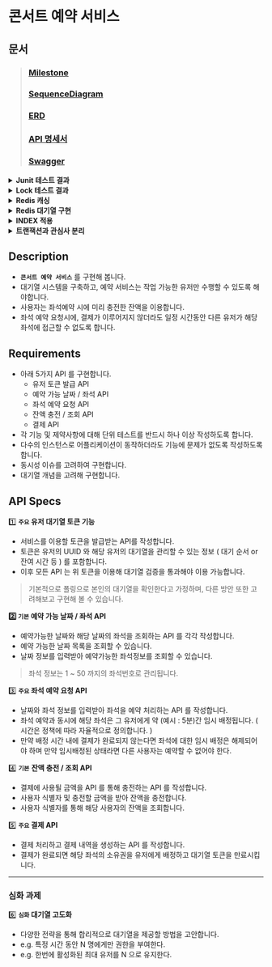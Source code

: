# 콘서트 예약 서비스

## 문서
> ### [Milestone](https://github.com/users/iPhone-design/projects/2)
> ### [SequenceDiagram](https://sequencediagram.org/index.html?presentationMode=readOnly&shrinkToFit=true#initialData=C4S2BsFMAJA15wcQcB1L1AQY4X1GBQGD03oG1ACxcAcF6QHB7BIOukHge6QAGbAGOsBfR6QR5bBdDoF0NACccAAJgLQA+QDtDgEqHAOosAuaCXJVAKWOBamYziJw-jMAu44EqxwAnj0QKprgD3Hoy3oNGTt+o6cCK44Fem1ZIEa+NgyeiATocAUy9Ai0E4u6kIkMnKUNPTMbOxmKiTCapGk0bSMLBzBzmop1rKkgIMDgDsL0IAtM4A2C9AAFGKAAPOAIJOAN+0AlKFu4cRp0IAznYAzHYH9Q+b5QppF8rlYuASAMROAuIOoaNz8BdLQSyuJnd293ubJVpty3iH57gem-sMXrvuxLIA4Q-B2dYAvy4CDnR3HqU-QV4zcZLGTbMrQQBINdBAAM9gF6axJ1QAh40FAAw9gFQJjpLDZg5YQ6Hw3LItGYvboGToXboHE7e5hCJTfGwhHKOpZaCAF1XADgTv2INLkTMJTjZcW5HXGk22KOgGJmODw+EADTVctaWf7K3bjBlnUxHPkna7A1xXKbeW5BOnCZUyDXmZU0jWWk2AFPHAIaj0EAAb2ARwnhrdLUJyTtBSylHVKYARMYGHWpBqD5QJCOFtQjUb2oK2ePjzMRybQWMWNPBWaFjjDeb22pKxZDdUGvP5Vah2aTdb2k0djiAA)
> ### [ERD](https://dbdiagram.io/d/consert-seat-reservation-service-668d2bd19939893dae72bf91)
> ### [API 명세서](https://documenter.getpostman.com/view/15679108/2sA3dyhWDj)
> ### [Swagger](https://github.com/user-attachments/assets/8638c1ac-4adf-42d8-bbec-c9fd32b3057c)

<details>
<summary><b>Junit 테스트 결과</b></summary>

- 단위 테스트
    - TokenServiceTest
        - ![image](https://github.com/user-attachments/assets/649eaf38-7f5e-4a74-99e5-15765bcc58ec)
    - SeatOptionServiceTest
        - ![image](https://github.com/user-attachments/assets/d7a0ef8d-6d98-471f-9910-b4f0a19f9b65)
    - ReservationServiceTest
        - ![image](https://github.com/user-attachments/assets/d36052d0-e2fe-411f-914f-c6e7f987beba)
    - PaymentServiceTest
        - ![image](https://github.com/user-attachments/assets/c48a90ce-76b0-4298-8487-096ef2e77ede)
    - ConcertOptionServiceTest
        - ![image](https://github.com/user-attachments/assets/3bbf7ef4-7600-4da9-bbef-9c40b139199a)


- 통합 테스트
    - TokenFacadeTest
        - ![image](https://github.com/user-attachments/assets/b270458b-d592-496f-a42b-72871a18ffab)
    - ReservationFacadeTest
        - ![image](https://github.com/user-attachments/assets/48ae86f0-557e-4338-b606-5b3af844ec16)
    - PaymentFacadeTest
        - ![image](https://github.com/user-attachments/assets/ac883506-e18e-4c44-bfa6-da6a318bedfe)
    - CustomerFacadeTest
        - ![image](https://github.com/user-attachments/assets/8bee0e77-45ef-47de-8b82-3298634aa6dc)
    - ConcertFacadeTest
        - ![image](https://github.com/user-attachments/assets/98ce654e-d5c8-4b3e-bff5-f04dd4b4069c)
</details>

<details>
<summary><b>Lock 테스트 결과</b></summary>

- **`적용 전`**
    - 콘서트 좌석 예약 요청
        - ![image](https://github.com/user-attachments/assets/1f4348bf-70dc-463a-b51c-a7c674950d1b)
      
    - 결제
        - ![image](https://github.com/user-attachments/assets/ceba8a6c-863c-4e19-9a21-a52a2e98eef1)

***

- **`비관적락`**

    - 콘서트 좌석 예약 요청
        - ![image](https://github.com/user-attachments/assets/cbe6117b-ab63-4f99-b4b3-75f38fd2a359)
     
    - 콘서트 좌석 예약 요청 테스트 코드
        - ![image](https://github.com/user-attachments/assets/7b181e5b-375a-4fc8-9991-ab875adf933c)



    - 결제
        - ![image](https://github.com/user-attachments/assets/2c43129a-6717-4df6-beea-07a7eb3a3f4b)

    - 결제 테스트 코드
        - ![image](https://github.com/user-attachments/assets/9df23872-b259-4403-aa5f-093ddda2742d)

***

- **`낙관적락`**
    - 콘서트 좌석 예약 요청
        - ![image](https://github.com/user-attachments/assets/9ca66541-c3f3-4740-8bc0-26c9063e17b2)
            - 낙관적락 오류는 발생하나 성공 Case가 없음

    - 콘서트 좌석 예약 요청 테스트 코드
        - ![image](https://github.com/user-attachments/assets/69f9c824-df3d-4c15-9773-ada46a888a20)
        - ![image](https://github.com/user-attachments/assets/518c28a2-2663-4672-86d4-18e7105640a8)
        - ![image](https://github.com/user-attachments/assets/9710aa69-d192-4e7b-aefb-3acdd846495e)

***

- **요약 : 비관적락은 적용 후 성공 Case까지 완료함. 낙관적락은 적용까지는 완료하였으나 retry 부분에 대해 추가 공부가 필요한 것 같다.. 그래서 본 로직에는 비관적락을 적용한 상태입니다.**
    - 비관적락 통합 테스트
    - ![image](https://github.com/user-attachments/assets/fcdc6738-3977-4fee-99c5-5aa5eed76549)
</details>

<details>
<summary><b>Redis 캐싱</b></summary>

- **`적용 부분과 이유`**
    - 콘서트 예약 가능 날짜와 같은 데이터는 자주 수정되지 않고, 주로 조회되는 데이터입니다. Redis 캐시는 이러한 자주 수정되지 않는 데이터에 적합하다 생각합니다. 현재는 콘서트 예약 가능 날짜 데이터가 많지 않지만 앞으로 데이터의 양이 많아질 수 록 퍼포먼스가 더욱 극대화될 것이라고 예상합니다.
      
- **`적용전 후 비교`**
    - 예약 가능 콘서트 조회
        - ![image](https://github.com/user-attachments/assets/5374e085-ac22-4c93-95a6-eeea0e28106e)
</details>

<details>
<summary><b>Redis 대기열 구현</b></summary>

- **`AS-IS`**
    - 기존 스케줄러는 토큰 만료와 예약 미완료 시 좌석을 활성화하는 로직이 하나로 통합되어 있었습니다. 이로 인해 데이터가 증가할 경우 데이터베이스에 큰 부하를 초래할 것으로 예상되며, 쿼리의 의존성도 매우 커졌습니다. 이러한 문제를 해결하기 위해, 스케줄러의 로직을 다음과 같이 조정할 필요가 있습니다.
        - **로직 분리** : 토큰 만료 처리와 예약 미완료 좌석 활성화 처리를 각각 별도의 스케줄러로 분리하여 데이터베이스에 가해지는 부하를 줄입니다. 이 방법은 각 작업을 독립적으로 관리할 수 있게 하여 성능 최적화를 도와줍니다.
        - **캐시 활용** : Redis와 같은 캐시 솔루션을 활용하여 데이터베이스 조회 빈도를 줄입니다. 특히 자주 조회되는 데이터와 같이 변동이 적은 정보를 캐시에 저장하여 데이터베이스의 부하를 줄이고 쿼리 성능을 개선할 수 있습니다.
        - **쿼리 최적화** : 데이터베이스 쿼리를 최적화하여 불필요한 자원 소모를 줄입니다. 쿼리 성능을 향상시키기 위해 인덱스를 추가하거나 쿼리를 재작성하여 데이터베이스의 응답 속도를 개선할 수 있습니다.
    - 쿼리
        - ![image](https://github.com/user-attachments/assets/3981ecc8-0b81-45f0-a95b-4fc9b57d2ae4)

        - ![image](https://github.com/user-attachments/assets/aa80acd7-0490-48ed-aa7e-9b12c8802069)

    - 로직
        - ![image](https://github.com/user-attachments/assets/d80c468d-50d1-4427-a87d-75e6ac6b3b13)

- **`TO-BE`**
    - 기존의 스케줄러는 토큰 만료와 예약 미완료 시 좌석 활성화를 하나의 로직으로 처리했습니다. 이로 인해 데이터베이스에 높은 부하가 발생하고, 쿼리에 대한 의존성이 커졌습니다. 이를 해결하기 위해 다음과 같이 조정했습니다.
        - 토큰 만료 처리와 예약 미완료 좌석 활성화를 **별도의 스케줄러로 분리**했습니다.
        - 각 스케줄러는 **독립적**으로 작동하며, **특정 작업만**을 처리합니다.
        - 로직 분리로 인해 **데이터베이스의 부하가 줄어들고**, 각 작업에 대한 **성능 최적화가 가능**해졌습니다.
      
- **`결과`**
    - 현재의 결과는 더미 데이터가 많지 않아 효과적이다 볼 수는 없지만 추후에 데이터가 많아질 수 록 성능이 더 욱 좋아질 것으로 예상합니다.
        - 토큰 만료와 좌석 활성화 시키는 스케줄러 (DB)
            - ![image](https://github.com/user-attachments/assets/46447b1a-f710-4962-92de-56c744a886f7)
          
        - 대기열 토큰을 활성화 시키는 스케줄러 (Redis)
            - ![image](https://github.com/user-attachments/assets/94e18b42-2a6a-4360-813c-6439e400bd8b)

        - 토큰 만료와 좌석 활성화 시키는 스케줄러 (Redis)
            - ![image](https://github.com/user-attachments/assets/297a73df-cba6-4790-bec8-4ec0b2d594c6)
    - 로직
        - ![image](https://github.com/user-attachments/assets/eac7aaee-dc0e-4f9d-b08e-567ecbd4adc5)
        - ![image](https://github.com/user-attachments/assets/fe5102db-9825-41f3-8d10-f8a09faf6ec6)
</details>

<details>
<summary><b>INDEX 적용</b></summary>
    
- **`AS-IS`**
    - **예약 가능 날짜**
        - 실행계획
            - ![image](https://github.com/user-attachments/assets/8d2a0d4f-6876-4bb1-a841-527ab539e61b)
        - 소요시간
            - ![image](https://github.com/user-attachments/assets/aa86a4e7-6be5-43b2-987d-a4d2d95a218a)

    - **예약 가능 좌석**
        - 실행계획
            - ![image](https://github.com/user-attachments/assets/2e09a82b-729f-478c-bcd9-2aca00dd77d5)
        - 소요시간
            - ![image](https://github.com/user-attachments/assets/26ceefae-8c95-4056-a86e-c0968c21e09f)

- **`TO-BE`**
    - **예약 가능 날짜** : 예약 가능 날짜를 조회할 때, 대량의 콘서트 데이터 중에서 날짜 기준으로 조회하기 때문에 날짜에 대한 정보를 빠르게 필터 하기 위해 인덱스를 사용해야 한다고 생각하여 적용하였습니다.
        - 인덱스
            - [CONCERT_OPTION](https://github.com/iPhone-design/hhplus-concert-reservation-java/pull/33/commits/82f64bb4298cf7d10882d9e397a1a585c0053813)
        - 실행계획
            - ![image](https://github.com/user-attachments/assets/1ec77d86-a6e1-43cd-a4ca-7f49c5697b2e)
        - 소요시간
            - ![image](https://github.com/user-attachments/assets/9c484c03-f0ef-483b-b70a-37e3f18f3412)
              
    - **예약 가능 좌석** : 예약 가능 날짜를 조회할 때, 대량의 좌석 데이터 중에서 활성화 상태와 특정 콘서트 옵션 ID 기준으로 조회하기 때문에 상태, 콘서트 옵션 ID의 복합 인덱스를 사용해야 한다고 생각하여 적용하였습니다.
        - 인덱스
            - [SEAT_OPTION](https://github.com/iPhone-design/hhplus-concert-reservation-java/pull/33/commits/17c2d617a1845187204892a5d6a66992ed772949#diff-39601111723397cde51fa9421ae3bcba523479b69d6ad24231bdf8df9ff638a6)
        - 실행계획
            - ![image](https://github.com/user-attachments/assets/bdf147fd-f6f3-4c04-9347-5d99bb0e319b)
        - 소요시간
            - ![image](https://github.com/user-attachments/assets/c204bef7-c93f-492b-9c0f-52e4fed32536)
      
- **`결과`**
    - 예약 가능 날짜 : **68.64%** 소요 시간 개선
    - 예약 가능 좌석 : **55.55%** 소요 시간 개선
</details>

<details>
<summary><b>트랜잭션과 관심사 분리</b></summary>
    
- 분리할 필요가 있는 트랜잭션
    - 결제
        - 분리 필요성
            - 포인트 차감 로직과 결제 처리 로직이 하나의 트랜잭션 내에 포함되어 있을 경우, 결제 처리 로직이 실패하면 전체 결제가 실패하는 문제가 발생할 수 있습니다. 특히, 결제 처리 로직이 외부 API와 연동되어 있다면, 외부 API의 문제로 인해 결제가 실패할 경우 결제 시스템 전체에 영향을 미칠 수 있는 심각한 문제가 발생할 수 있습니다.
        - 로직
            - **`AS-IS`**
                - ```
                  // 트랜잭션 시작
                  예약 상태 값 변경
                  이용자 금액 사용
                  활성화 토큰 삭제
                  결제
                  // 트랜잭션 끝
                  ```
     
                - ![image](https://github.com/user-attachments/assets/be4cbdea-977d-4df1-ac2f-66a9e2534b62)
                  
            - **`TO-BE`**
                - ```
                  // 트랜잭션 시작
                  예약 상태 값 변경
                  이용자 금액 사용
                  활성화 토큰 삭제
                  // 트랜잭션 끝
                    
                  결제
                  ```
                - ![image](https://github.com/user-attachments/assets/bfdeb191-6ad2-4135-bc9e-2ef1c998816c)
                - ![image](https://github.com/user-attachments/assets/1daf7ec1-a899-4c47-a11f-a41dae9e209f)

    - 예약
        - 분리 필요성
            - 예약 정보를 저장하는 로직이 실패할 경우, 자리 임시 배정 처리가 롤백되는 문제가 발생할 수 있습니다. 이로 인해 사용자가 선택한 자리가 해제되어 혼란이 생길 수 있습니다. 또한, 이후 예약 정보를 처리하는 서비스가 분리되면 이러한 문제는 더 심각해질 수 있으며, 시스템 전반에 걸쳐 일관성을 유지하기 어려워질 수 있습니다.
        - 로직
            - **`AS-IS`**
                - ```
                  // 트랜잭션 시작
                  좌석 상태 값 변경
                  예약
                  // 트랜잭션 끝
                  ```
                - ![image](https://github.com/user-attachments/assets/1fc53a5c-dd94-42b9-a32b-2fb33b5124f8)

            - **`TO-BE`**
                - ```
                  // 트랜잭션 시작
                  좌석 상태 값 변경
                  // 트랜잭션 끝
    
                  예약
                  ```
                - ![image](https://github.com/user-attachments/assets/96a534f4-bbf8-4b7d-9e55-f04a8bf09ecb)
                - ![image](https://github.com/user-attachments/assets/ccfa3746-521c-4db1-ac4f-7908cea2f949)
</details>

## Description

- **`콘서트 예약 서비스`** 를 구현해 봅니다.
- 대기열 시스템을 구축하고, 예약 서비스는 작업 가능한 유저만 수행할 수 있도록 해야합니다.
- 사용자는 좌석예약 시에 미리 충전한 잔액을 이용합니다.
- 좌석 예약 요청시에, 결제가 이루어지지 않더라도 일정 시간동안 다른 유저가 해당 좌석에 접근할 수 없도록 합니다.

## Requirements

- 아래 5가지 API 를 구현합니다.
    - 유저 토큰 발급 API
    - 예약 가능 날짜 / 좌석 API
    - 좌석 예약 요청 API
    - 잔액 충전 / 조회 API
    - 결제 API
- 각 기능 및 제약사항에 대해 단위 테스트를 반드시 하나 이상 작성하도록 합니다.
- 다수의 인스턴스로 어플리케이션이 동작하더라도 기능에 문제가 없도록 작성하도록 합니다.
- 동시성 이슈를 고려하여 구현합니다.
- 대기열 개념을 고려해 구현합니다.

## API Specs

1️⃣ **`주요` 유저 대기열 토큰 기능**

- 서비스를 이용할 토큰을 발급받는 API를 작성합니다.
- 토큰은 유저의 UUID 와 해당 유저의 대기열을 관리할 수 있는 정보 ( 대기 순서 or 잔여 시간 등 ) 를 포함합니다.
- 이후 모든 API 는 위 토큰을 이용해 대기열 검증을 통과해야 이용 가능합니다.

> 기본적으로 폴링으로 본인의 대기열을 확인한다고 가정하며, 다른 방안 또한 고려해보고 구현해 볼 수 있습니다.

**2️⃣ `기본` 예약 가능 날짜 / 좌석 API**

- 예약가능한 날짜와 해당 날짜의 좌석을 조회하는 API 를 각각 작성합니다.
- 예약 가능한 날짜 목록을 조회할 수 있습니다.
- 날짜 정보를 입력받아 예약가능한 좌석정보를 조회할 수 있습니다.

> 좌석 정보는 1 ~ 50 까지의 좌석번호로 관리됩니다.

3️⃣ **`주요` 좌석 예약 요청 API**

- 날짜와 좌석 정보를 입력받아 좌석을 예약 처리하는 API 를 작성합니다.
- 좌석 예약과 동시에 해당 좌석은 그 유저에게 약 (예시 : 5분)간 임시 배정됩니다. ( 시간은 정책에 따라 자율적으로 정의합니다. )
- 만약 배정 시간 내에 결제가 완료되지 않는다면 좌석에 대한 임시 배정은 해제되어야 하며 만약 임시배정된 상태라면 다른 사용자는 예약할 수 없어야 한다.

4️⃣ **`기본`**  **잔액 충전 / 조회 API**

- 결제에 사용될 금액을 API 를 통해 충전하는 API 를 작성합니다.
- 사용자 식별자 및 충전할 금액을 받아 잔액을 충전합니다.
- 사용자 식별자를 통해 해당 사용자의 잔액을 조회합니다.

5️⃣ **`주요` 결제 API**

- 결제 처리하고 결제 내역을 생성하는 API 를 작성합니다.
- 결제가 완료되면 해당 좌석의 소유권을 유저에게 배정하고 대기열 토큰을 만료시킵니다.

---

### 심화 과제

6️⃣ **`심화` 대기열 고도화**

- 다양한 전략을 통해 합리적으로 대기열을 제공할 방법을 고안합니다.
- e.g. 특정 시간 동안 N 명에게만 권한을 부여한다.
- e.g. 한번에 활성화된 최대 유저를 N 으로 유지한다.
